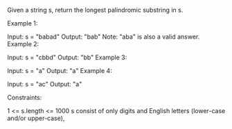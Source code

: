 Given a string s, return the longest palindromic substring in s.

Example 1:

Input: s = "babad"
Output: "bab"
Note: "aba" is also a valid answer.
Example 2:

Input: s = "cbbd"
Output: "bb"
Example 3:

Input: s = "a"
Output: "a"
Example 4:

Input: s = "ac"
Output: "a"

Constraints:

1 <= s.length <= 1000
s consist of only digits and English letters (lower-case and/or upper-case),
